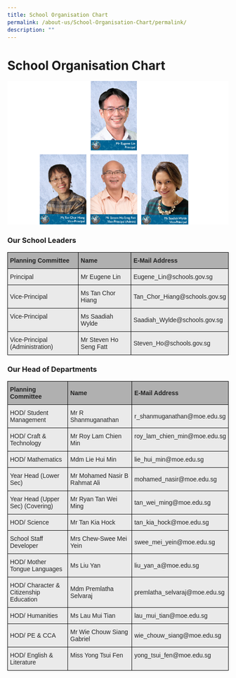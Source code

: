 ```yaml
---
title: School Organisation Chart
permalink: /about-us/School-Organisation-Chart/permalink/
description: ""
---
```

School Organisation Chart
=========================

![](/images/SchoolLeaders.png)

### Our School Leaders

<style type="text/css">
.tg  {border-collapse:collapse;border-spacing:0;}
.tg td{border-color:black;border-style:solid;border-width:1px;font-family:Arial, sans-serif;font-size:14px;
  overflow:hidden;padding:10px 5px;word-break:normal;}
.tg th{border-color:black;border-style:solid;border-width:1px;font-family:Arial, sans-serif;font-size:14px;
  font-weight:normal;overflow:hidden;padding:10px 5px;word-break:normal;}
.tg .tg-y7qa{background-color:#EAEAEA;color:#222;text-align:left;vertical-align:top}
.tg .tg-xxiv{background-color:#B0B0B0;color:#222;font-weight:bold;text-align:left;vertical-align:middle}
.tg .tg-bvia{background-color:#EAEAEA;color:#222;text-align:left;vertical-align:middle}
</style>
<table class="tg">
<thead>
  <tr>
    <th class="tg-xxiv"><span style="color:#222;background-color:#B0B0B0">Planning Committee</span></th>
    <th class="tg-xxiv"><span style="color:#222;background-color:#B0B0B0">Name</span></th>
    <th class="tg-xxiv"><span style="color:#222;background-color:#B0B0B0">E-Mail Address</span></th>
  </tr>
</thead>
<tbody>
  <tr>
    <td class="tg-bvia"><span style="color:#222;background-color:#EAEAEA">Principal</span></td>
    <td class="tg-bvia"><span style="color:#222;background-color:#EAEAEA">Mr Eugene Lin</span></td>
    <td class="tg-bvia"><span style="color:#222;background-color:#EAEAEA">Eugene_Lin@schools.gov.sg</span></td>
  </tr>
  <tr>
    <td class="tg-bvia"><span style="color:#222;background-color:#EAEAEA">Vice-Principal</span></td>
    <td class="tg-bvia"><span style="color:#222;background-color:#EAEAEA">Ms Tan Chor Hiang</span></td>
    <td class="tg-bvia"><span style="color:#222;background-color:#EAEAEA">Tan_Chor_Hiang@schools.gov.sg</span></td>
  </tr>
  <tr>
    <td class="tg-y7qa">Vice-Principal <span style="color:#222;background-color:#EAEAEA"> </span></td>
    <td class="tg-y7qa">Ms Saadiah Wylde<span style="color:#222;background-color:#EAEAEA"> </span></td>
    <td class="tg-bvia"><span style="color:#222;background-color:#EAEAEA">Saadiah_Wylde@schools.gov.sg</span></td>
  </tr>
  <tr>
    <td class="tg-bvia"><span style="color:#222;background-color:#EAEAEA">Vice-Principal (Administration)</span></td>
    <td class="tg-bvia"><span style="color:#222;background-color:#EAEAEA">Mr Steven Ho Seng Fatt</span><br></td>
    <td class="tg-bvia"><span style="color:#222;background-color:#EAEAEA">Steven_Ho@schools.gov.sg</span></td>
  </tr>
</tbody>
</table>

### Our Head of Departments

<style type="text/css">
.tg  {border-collapse:collapse;border-spacing:0;}
.tg td{border-color:black;border-style:solid;border-width:1px;font-family:Arial, sans-serif;font-size:14px;
  overflow:hidden;padding:10px 5px;word-break:normal;}
.tg th{border-color:black;border-style:solid;border-width:1px;font-family:Arial, sans-serif;font-size:14px;
  font-weight:normal;overflow:hidden;padding:10px 5px;word-break:normal;}
.tg .tg-y7qa{background-color:#EAEAEA;color:#222;text-align:left;vertical-align:top}
.tg .tg-xxiv{background-color:#B0B0B0;color:#222;font-weight:bold;text-align:left;vertical-align:middle}
.tg .tg-bvia{background-color:#EAEAEA;color:#222;text-align:left;vertical-align:middle}
</style>
<table class="tg">
<thead>
  <tr>
    <th class="tg-xxiv"><span style="color:#222;background-color:#B0B0B0">Planning Committee</span></th>
    <th class="tg-xxiv"><span style="color:#222;background-color:#B0B0B0">Name</span></th>
    <th class="tg-xxiv"><span style="color:#222;background-color:#B0B0B0">E-Mail Address</span></th>
  </tr>
</thead>
<tbody>
  <tr>
    <td class="tg-bvia"><span style="color:#222;background-color:#EAEAEA">HOD/ Student Management</span></td>
    <td class="tg-bvia"><span style="color:#222;background-color:#EAEAEA">Mr R Shanmuganathan</span></td>
    <td class="tg-bvia"><span style="color:#222;background-color:#EAEAEA">r_shanmuganathan@moe.edu.sg</span><br></td>
  </tr>
  <tr>
    <td class="tg-bvia"><span style="color:#222;background-color:#EAEAEA">HOD/ Craft &amp; Technology</span></td>
    <td class="tg-y7qa">Mr Roy Lam Chien Min<span style="color:#222;background-color:#EAEAEA"> </span></td>
    <td class="tg-y7qa">roy_lam_chien_min@moe.edu.sg<span style="color:#222;background-color:#EAEAEA"> </span></td>
  </tr>
  <tr>
    <td class="tg-bvia"><span style="color:#222;background-color:#EAEAEA">HOD/ Mathematics</span></td>
    <td class="tg-bvia"><span style="color:#222;background-color:#EAEAEA">Mdm Lie Hui Min</span></td>
    <td class="tg-bvia"><span style="color:#222;background-color:#EAEAEA">lie_hui_min@moe.edu.sg</span></td>
  </tr>
  <tr>
    <td class="tg-bvia"><span style="color:#222;background-color:#EAEAEA">Year Head (Lower Sec)</span></td>
    <td class="tg-bvia"><span style="color:#222;background-color:#EAEAEA">Mr Mohamed Nasir B Rahmat Ali</span></td>
    <td class="tg-bvia"><span style="color:#222;background-color:#EAEAEA">mohamed_nasir@moe.edu.sg</span></td>
  </tr>
  <tr>
    <td class="tg-bvia"><span style="color:#222;background-color:#EAEAEA">Year Head (Upper Sec) (Covering) </span></td>
    <td class="tg-bvia"><span style="color:#222;background-color:#EAEAEA">Mr Ryan Tan Wei Ming</span></td>
    <td class="tg-bvia"><span style="color:#222;background-color:#EAEAEA">tan_wei_ming@moe.edu.sg</span></td>
  </tr>
  <tr>
    <td class="tg-bvia"><span style="color:#222;background-color:#EAEAEA">HOD/ Science</span></td>
    <td class="tg-bvia"><span style="color:#222;background-color:#EAEAEA">Mr Tan Kia Hock</span></td>
    <td class="tg-bvia"><span style="color:#222;background-color:#EAEAEA">tan_kia_hock@moe.edu.sg</span></td>
  </tr>
  <tr>
    <td class="tg-bvia"><span style="color:#222;background-color:#EAEAEA">School Staff Developer</span><br></td>
    <td class="tg-y7qa">Mrs Chew-Swee Mei Yein<br></td>
    <td class="tg-bvia"><span style="color:#222;background-color:#EAEAEA">swee_mei_yein@moe.edu.sg</span><br></td>
  </tr>
  <tr>
    <td class="tg-bvia"><span style="color:#222;background-color:#EAEAEA">HOD/ Mother Tongue Languages</span></td>
    <td class="tg-bvia"><span style="color:#222;background-color:#EAEAEA">Ms Liu Yan</span></td>
    <td class="tg-bvia"><span style="color:#222;background-color:#EAEAEA">liu_yan_a@moe.edu.sg</span><br></td>
  </tr>
  <tr>
    <td class="tg-bvia"><span style="color:#222;background-color:#EAEAEA">HOD/ Character &amp; Citizenship Education</span></td>
    <td class="tg-bvia"><span style="color:#222;background-color:#EAEAEA">Mdm Premlatha Selvaraj</span></td>
    <td class="tg-bvia"><span style="color:#222;background-color:#EAEAEA">premlatha_selvaraj@moe.edu.sg</span><br></td>
  </tr>
  <tr>
    <td class="tg-bvia"><span style="color:#222;background-color:#EAEAEA">HOD/ Humanities</span><br></td>
    <td class="tg-bvia"><span style="color:#222;background-color:#EAEAEA">Ms Lau Mui Tian</span></td>
    <td class="tg-bvia"><span style="color:#222;background-color:#EAEAEA">lau_mui_tian@moe.edu.sg</span><br></td>
  </tr>
  <tr>
    <td class="tg-bvia"><span style="color:#222;background-color:#EAEAEA">HOD/ PE &amp; CCA</span></td>
    <td class="tg-bvia"><span style="color:#222;background-color:#EAEAEA">Mr Wie Chouw Siang Gabriel</span></td>
    <td class="tg-bvia"><span style="color:#222;background-color:#EAEAEA">wie_chouw_siang@moe.edu.sg</span></td>
  </tr>
  <tr>
    <td class="tg-y7qa">HOD/ English &amp; Literature</td>
    <td class="tg-y7qa">Miss Yong Tsui Fen<span style="color:#222;background-color:#EAEAEA"> </span></td>
    <td class="tg-y7qa">yong_tsui_fen@moe.edu.sg<span style="color:#222;background-color:#EAEAEA"> </span></td>
  </tr>
</tbody>
</table>